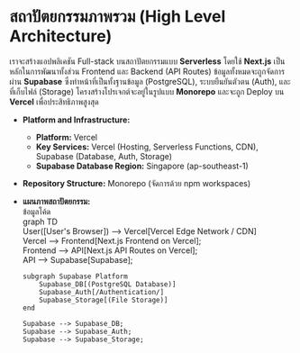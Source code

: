 # สถาปัตยกรรมภาพรวม (High Level Architecture)

เราจะสร้างแอปพลิเคชัน Full-stack บนสถาปัตยกรรมแบบ **Serverless** โดยใช้ **Next.js** เป็นหลักในการพัฒนาทั้งส่วน Frontend และ Backend (API Routes) ข้อมูลทั้งหมดจะถูกจัดการผ่าน **Supabase** ซึ่งทำหน้าที่เป็นทั้งฐานข้อมูล (PostgreSQL), ระบบยืนยันตัวตน (Auth), และที่เก็บไฟล์ (Storage) โครงสร้างโปรเจกต์จะอยู่ในรูปแบบ **Monorepo** และจะถูก Deploy บน **Vercel** เพื่อประสิทธิภาพสูงสุด

* **Platform and Infrastructure:**  
  * **Platform:** Vercel  
  * **Key Services:** Vercel (Hosting, Serverless Functions, CDN), Supabase (Database, Auth, Storage)  
  * **Supabase Database Region:** Singapore (ap-southeast-1)  
* **Repository Structure:** Monorepo (จัดการด้วย npm workspaces)  
* **แผนภาพสถาปัตยกรรม:**  
  ข้อมูลโค้ด  
  graph TD  
      User([User's Browser]) --> Vercel[Vercel Edge Network / CDN]  
      Vercel --> Frontend[Next.js Frontend on Vercel];  
      Frontend --> API[Next.js API Routes on Vercel];  
      API --> Supabase[Supabase];

      subgraph Supabase Platform  
          Supabase_DB[(PostgreSQL Database)]  
          Supabase_Auth[/Authentication/]  
          Supabase_Storage[(File Storage)]  
      end

      Supabase --> Supabase_DB;  
      Supabase --> Supabase_Auth;  
      Supabase --> Supabase_Storage;